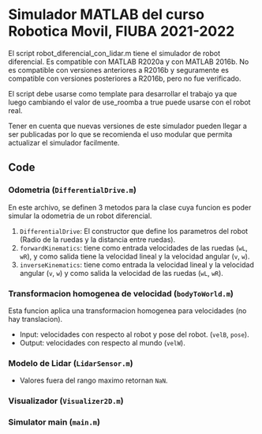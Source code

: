 # Simulador MATLAB del curso Robotica Movil, FIUBA 2021-2022

El script robot_diferencial_con_lidar.m tiene el simulador de robot diferencial.
Es compatible con MATLAB R2020a y con MATLAB 2016b. No es compatible con versiones anteriores a R2016b y seguramente es compatible con versiones posteriores a R2016b, pero no fue verificado.

El script debe usarse como template para desarrollar el trabajo ya que luego cambiando el valor de use_roomba a true puede usarse con el robot real.

Tener en cuenta que nuevas versiones de este simulador pueden llegar a ser publicadas por lo que se recomienda el uso modular que permita actualizar el simulador facilmente.


## Code

### Odometria (`DifferentialDrive.m`)
En este archivo, se definen 3 metodos para la clase cuya funcion es poder simular la odometria de un robot diferencial. 

1. `DifferentialDrive`: El constructor que define los parametros del robot (Radio de la ruedas y la distancia entre ruedas).
2. `forwardKinematics`: tiene como entrada velocidades de las ruedas (`wL`, `wR`), y como salida tiene la velocidad lineal y la velocidad angular (`v`, `w`).
3. `inverseKinematics`: tiene como entrada la velocidad lineal y la velocidad angular (`v`, `w`) y como salida la velocidad de las ruedas (`wL`, `wR`).


### Transformacion homogenea de velocidad (`bodyToWorld.m`)

Esta funcion aplica una transformacion homogenea para velocidades (no hay translacion).

- Input: velocidades con respecto al robot y pose del robot. (`velB`, `pose`).
- Output: velocidades con respecto al mundo (`velW`).

### Modelo de Lidar (`LidarSensor.m`)

- Valores fuera del rango maximo retornan `NaN`.

### Visualizador (`Visualizer2D.m`)

### Simulator main (`main.m`)